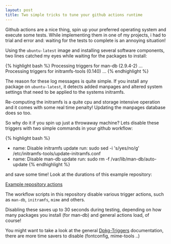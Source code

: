 ```yaml
---
layout: post
title: Two simple tricks to tune your github actions runtime
---
```


Github actions are a nice thing, spin up your preferred operating system and
execute some tests. While implementing them in one of my projects, i had to
trial and error and: waiting for the tests to complete is an annoying
situation!

Using the `ubuntu-latest` image and installing several software components, two
lines catched my eyes while waiting for the packages to install:

{% highlight bash %}
Processing triggers for man-db (2.9.4-2) ...
Processing triggers for initramfs-tools (0.140) ...
{% endhighlight %}

The reason for these log messages is quite simple. If you install any package
on `ubuntu-latest`, it detects added manpages and altered system settings that
need to be applied to the systems initramfs.

Re-computing the initramfs is a quite cpu and storage intensive operation and
it comes with some real time penalty! Updating the manpages database does so
too.

So why do it if you spin up just a throwaway machine? Lets disable these
triggers with two simple commands in your github workflow:

{% highlight bash %}
- name: Disable initramfs update
  run: sudo sed -i 's/yes/no/g' /etc/initramfs-tools/update-initramfs.conf
- name: Disable man-db update
  run: sudo rm -f /var/lib/man-db/auto-update
{% endhighlight %}

and save some time! Look at the durations of this example repository:

 [Example repository actions](https://github.com/abbbi/github-actions-tune/actions)
 
The workflow scripts in this repository disable various trigger actions, such
as `man-db`, `initramfs`, `mime` and others.

Disabling these saves up to 30 seconds during testing, depending on how many
packages you install (for man-db) and general actions load, of course!

You might want to take a look at the general
[Dpkg-Triggers](https://wiki.debian.org/DpkgTriggers) documentation, there are
more time savers to disable (fontconfig, mime-tools ..)
